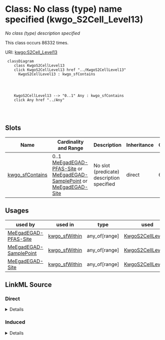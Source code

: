 

# Class: No class (type) name specified (kwgo_S2Cell_Level13)


_No class (type) description specified_






This class occurs 86332 times.


URI: [kwgo:S2Cell_Level13](http://stko-kwg.geog.ucsb.edu/lod/ontology/S2Cell_Level13)






```mermaid
 classDiagram
    class KwgoS2CellLevel13
    click KwgoS2CellLevel13 href "../KwgoS2CellLevel13"
      KwgoS2CellLevel13 : kwgo_sfContains
        
          
    
    
    KwgoS2CellLevel13 --> "0..1" Any : kwgo_sfContains
    click Any href "../Any"

        
      
```




<!-- no inheritance hierarchy -->


## Slots

| Name | Cardinality and Range | Description | Inheritance | Occurrences |
| ---  | --- | --- | --- | --- |
| [kwgo_sfContains](../slots/kwgo_sfContains.md) | 0..1 <br/> [MeEgadEGAD-PFAS-Site](../classes/MeEgadEGAD-PFAS-Site.md)&nbsp;or&nbsp;<br />[MeEgadEGAD-SamplePoint](../classes/MeEgadEGAD-SamplePoint.md)&nbsp;or&nbsp;<br />[MeEgadEGAD-Site](../classes/MeEgadEGAD-Site.md) | No slot (predicate) description specified <br/>  | direct | 6225 |





## Usages

| used by | used in | type | used |
| ---  | --- | --- | --- |
| [MeEgadEGAD-PFAS-Site](../classes/MeEgadEGAD-PFAS-Site.md) | [kwgo_sfWithin](../slots/kwgo_sfWithin.md) | any_of[range] | [KwgoS2CellLevel13](../classes/KwgoS2CellLevel13.md) |
| [MeEgadEGAD-SamplePoint](../classes/MeEgadEGAD-SamplePoint.md) | [kwgo_sfWithin](../slots/kwgo_sfWithin.md) | any_of[range] | [KwgoS2CellLevel13](../classes/KwgoS2CellLevel13.md) |
| [MeEgadEGAD-Site](../classes/MeEgadEGAD-Site.md) | [kwgo_sfWithin](../slots/kwgo_sfWithin.md) | any_of[range] | [KwgoS2CellLevel13](../classes/KwgoS2CellLevel13.md) |











## LinkML Source

<!-- TODO: investigate https://stackoverflow.com/questions/37606292/how-to-create-tabbed-code-blocks-in-mkdocs-or-sphinx -->

### Direct

<details>

```yaml
name: kwgo_S2Cell_Level13
conforms_to: No schema conformance document specified
annotations:
  count:
    tag: count
    value: 86332
description: No class (type) description specified
title: No class (type) name specified
from_schema: sawgraph-kg
rank: 1000
slots:
- kwgo_sfContains
slot_usage:
  kwgo_sfContains:
    name: kwgo_sfContains
    annotations:
      me_egad_EGAD-PFAS-Site:
        tag: me_egad_EGAD-PFAS-Site
        value: 883
      me_egad_EGAD-SamplePoint:
        tag: me_egad_EGAD-SamplePoint
        value: 4502
      me_egad_EGAD-Site:
        tag: me_egad_EGAD-Site
        value: 840
class_uri: kwgo:S2Cell_Level13

```
</details>

### Induced

<details>

```yaml
name: kwgo_S2Cell_Level13
conforms_to: No schema conformance document specified
annotations:
  count:
    tag: count
    value: 86332
description: No class (type) description specified
title: No class (type) name specified
from_schema: sawgraph-kg
rank: 1000
slot_usage:
  kwgo_sfContains:
    name: kwgo_sfContains
    annotations:
      me_egad_EGAD-PFAS-Site:
        tag: me_egad_EGAD-PFAS-Site
        value: 883
      me_egad_EGAD-SamplePoint:
        tag: me_egad_EGAD-SamplePoint
        value: 4502
      me_egad_EGAD-Site:
        tag: me_egad_EGAD-Site
        value: 840
attributes:
  kwgo_sfContains:
    name: kwgo_sfContains
    annotations:
      me_egad_EGAD-PFAS-Site:
        tag: me_egad_EGAD-PFAS-Site
        value: 883
      me_egad_EGAD-SamplePoint:
        tag: me_egad_EGAD-SamplePoint
        value: 4502
      me_egad_EGAD-Site:
        tag: me_egad_EGAD-Site
        value: 840
    description: No slot (predicate) description specified
    examples:
    - object:
        example_object: me_egad_data:samplePoint.148241
        example_object_type: me_egad_EGAD-SamplePoint
        example_predicate: kwgo:sfContains
        example_subject: kwgr:s2.level13.5522341972783661056
        example_subject_type: kwgo_S2Cell_Level13
    - object:
        example_object: me_egad_data:site.32387
        example_object_type: me_egad_EGAD-PFAS-Site
        example_predicate: kwgo:sfContains
        example_subject: kwgr:s2.level13.5522342797417381888
        example_subject_type: kwgo_S2Cell_Level13
    - object:
        example_object: me_egad_data:site.32386
        example_object_type: me_egad_EGAD-Site
        example_predicate: kwgo:sfContains
        example_subject: kwgr:s2.level13.5522349016530026496
        example_subject_type: kwgo_S2Cell_Level13
    - object:
        example_object: me_egad_data:samplePoint.136911
        example_object_type: me_egad_EGAD-SamplePoint
        example_predicate: kwgo:sfContains
        example_subject: kwgr:s2.level13.9801268321847345152
        example_subject_type: None
    - object:
        example_object: me_egad_data:site.47292
        example_object_type: me_egad_EGAD-PFAS-Site
        example_predicate: kwgo:sfContains
        example_subject: kwgr:s2.level13.9935758178975219712
        example_subject_type: None
    - object:
        example_object: me_egad_data:site.47292
        example_object_type: me_egad_EGAD-Site
        example_predicate: kwgo:sfContains
        example_subject: kwgr:s2.level13.9935758178975219712
        example_subject_type: None
    from_schema: sawgraph-kg
    rank: 1000
    slot_uri: kwgo:sfContains
    alias: kwgo_sfContains
    owner: kwgo_S2Cell_Level13
    domain_of:
    - kwgo_S2Cell_Level13
    range: Any
    any_of:
    - range: me_egad_EGAD-PFAS-Site
    - range: me_egad_EGAD-SamplePoint
    - range: me_egad_EGAD-Site
class_uri: kwgo:S2Cell_Level13

```
</details>